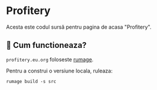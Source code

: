 # Profitery

Acesta este codul sursă pentru pagina de acasa "Profitery".

## :wrench: Cum functioneaza?

`profitery.eu.org` foloseste [rumage](https://github.com/notangelmario/rumage).

Pentru a construi o versiune locala, ruleaza:

```
rumage build -s src
```
